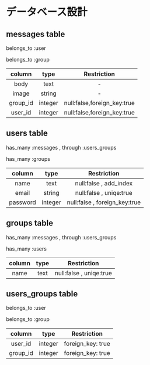 # データベース設計

## messages table

belongs_to :user

belongs_to :group

|column| type | Restriction |
|:--:|:--:|:--:|
|body|text|-|
|image|string|-|
|group_id|integer| null:false,foreign_key:true |
|user_id|integer| null:false,foreign_key:true |


## users table

has_many :messages , through :users_groups 

has_many :groups 

|column|type|Restriction|
|:--:|:--:|:--:|
|name|text|null:false , add_index|
|email|string|null:false , uniqe:true|
|password|integer|null:false , foreign_key:true|


## groups table

has_many :messages , through :users_groups

has_many :users


|column|type|Restriction|
|:--:|:--:|:--:|
|name|text|null:false , uniqe:true|


## users_groups table

belongs_to :user

belongs_to :group

|column|type|Restriction|
|:--:|:--:|:--:|
|user_id|integer|foreign_key: true|
|group_id|integer|foreign_key: true|


